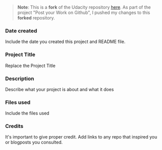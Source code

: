 >**Note**: This is a **fork** of the Udacity repository [here](https://github.com/udacity/pdsnd_github). As part of the project "Post your Work on Github", I pushed my changes to this **forked** repository.

### Date created
Include the date you created this project and README file.

### Project Title
Replace the Project Title

### Description
Describe what your project is about and what it does

### Files used
Include the files used

### Credits
It's important to give proper credit. Add links to any repo that inspired you or blogposts you consulted.

